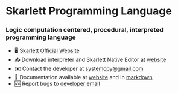 # Skarlett Programming Language


### Logic computation centered, procedural, interpreted programming language

*   🖥️  [Skarlett Official Website](http://skarlett-language.github.io/)
*   📥  Download interpreter and Skarlett Native Editor at [website](https://skarlett-language.github.io)
*   ✉️  Contact the developer at [systemcpy@gmail.com](mailto:systemcpy@gmail.com)
*   📄  Documentation available at [website](http://skarlett-language.github.io/) and in [markdown](https://github.com/skarlett-language/SkarlettDocumentation#readme)
*   🆘  Report bugs to [developer email](mailto:systemcpy@gmail.com)
